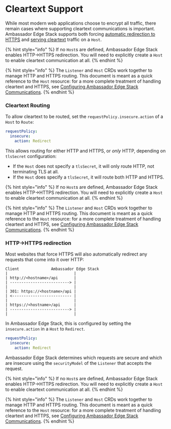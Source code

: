 # Cleartext Support

While most modern web applications choose to encrypt all traffic, there remain cases where supporting cleartext communications is important. Ambassador Edge Stack supports both forcing [automatic redirection to HTTPS](cleartext-support.md#http-https-redirection) and [serving cleartext](cleartext-support.md#cleartext-routing) traffic on a `Host`.

{% hint style="info" %}
If no `Host`s are defined, Ambassador Edge Stack enables HTTP->HTTPS redirection. You will need to explicitly create a `Host` to enable cleartext communication at all.&#x20;
{% endhint %}

{% hint style="info" %}
The `Listener` and `Host` CRDs work together to manage HTTP and HTTPS routing. This document is meant as a quick reference to the `Host` resource: for a more complete treatment of handling cleartext and HTTPS, see [Configuring Ambassador Edge Stack Communications](../../edge-stack-user-guide/service-routing-and-communication/configuring-ambassador-edge-stack-communications.md).
{% endhint %}

### Cleartext Routing

To allow cleartext to be routed, set the `requestPolicy.insecure.action` of a `Host` to `Route`:

```yaml
requestPolicy:
  insecure:
    action: Redirect
```

This allows routing for either HTTP and HTTPS, or _only_ HTTP, depending on `tlsSecret` configuration:

* If the `Host` does not specify a `tlsSecret`, it will only route HTTP, not terminating TLS at all.
* If the `Host` does specify a `tlsSecret`, it will route both HTTP and HTTPS.

{% hint style="info" %}
If no `Host`s are defined, Ambassador Edge Stack enables HTTP->HTTPS redirection. You will need to explicitly create a `Host` to enable cleartext communication at all.&#x20;
{% endhint %}

{% hint style="info" %}
The `Listener` and `Host` CRDs work together to manage HTTP and HTTPS routing. This document is meant as a quick reference to the `Host` resource: for a more complete treatment of handling cleartext and HTTPS, see [Configuring Ambassador Edge Stack Communications](../../edge-stack-user-guide/service-routing-and-communication/configuring-ambassador-edge-stack-communications.md).
{% endhint %}

### HTTP->HTTPS redirection

Most websites that force HTTPS will also automatically redirect any requests that come into it over HTTP:

```
Client              Ambassador Edge Stack
|                             |
| http://<hostname>/api       |
| --------------------------> |
|                             |
| 301: https://<hostname>/api |
| <-------------------------- |
|                             |
| https://<hostname>/api      |
| --------------------------> |
|                             |
```

In Ambassador Edge Stack, this is configured by setting the `insecure.action` in a `Host` to `Redirect`.

```yaml
requestPolicy:
  insecure:
    action: Redirect
```

Ambassador Edge Stack determines which requests are secure and which are insecure using the `securityModel` of the `Listener` that accepts the request.

{% hint style="info" %}
If no `Host`s are defined, Ambassador Edge Stack enables HTTP->HTTPS redirection. You will need to explicitly create a `Host` to enable cleartext communication at all.&#x20;
{% endhint %}

{% hint style="info" %}
The `Listener` and `Host` CRDs work together to manage HTTP and HTTPS routing. This document is meant as a quick reference to the `Host` resource: for a more complete treatment of handling cleartext and HTTPS, see [Configuring Ambassador Edge Stack Communications](../../edge-stack-user-guide/service-routing-and-communication/configuring-ambassador-edge-stack-communications.md).
{% endhint %}
